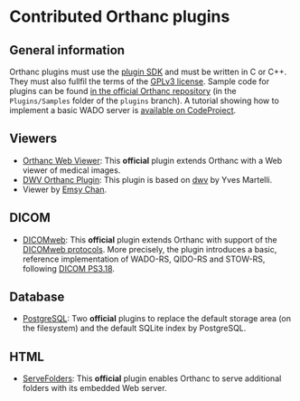 # Contributed Orthanc plugins

## General information

Orthanc plugins must use the [plugin SDK](https://orthanc.chu.ulg.ac.be/sdk/index.html) and must be written in C or C++. They must also fullfil the terms of the [GPLv3 license](http://www.gnu.org/licenses/quick-guide-gplv3.en.html). Sample code for plugins can be found [in the official Orthanc repository](https://bitbucket.org/sjodogne/orthanc/src/default/Plugins/Samples/) (in the `Plugins/Samples` folder of the `plugins` branch). A tutorial showing how to implement a basic WADO server is [available on CodeProject](http://codeproject.com/Articles/797118/Implementing-a-WADO-Server-using-Orthanc).

## Viewers

* [Orthanc Web Viewer](http://www.orthanc-server.com/static.php?page=web-viewer): This **official** plugin extends Orthanc with a Web viewer of medical images.
* [DWV Orthanc Plugin](https://github.com/ivmartel/dwv-orthanc-plugin): This plugin is based on [dwv](https://github.com/ivmartel/dwv/wiki) by Yves Martelli.
* Viewer by [Emsy Chan](https://groups.google.com/forum/#!topic/orthanc-users/EC5Z2KaM4Hs).

## DICOM

* [DICOMweb](http://www.orthanc-server.com/static.php?page=dicomweb): This **official** plugin extends Orthanc with support of the [DICOMweb protocols](https://en.wikipedia.org/wiki/DICOMweb). More precisely, the plugin introduces a basic, reference implementation of WADO-RS, QIDO-RS and STOW-RS, following [DICOM PS3.18](http://medical.nema.org/medical/dicom/current/output/html/part18.html).

## Database

* [PostgreSQL](http://www.orthanc-server.com/static.php?page=postgresql): Two **official** plugins to replace the default storage area (on the filesystem) and the default SQLite index by PostgreSQL.

## HTML

* [ServeFolders](https://bitbucket.org/sjodogne/orthanc/src/default/Plugins/Samples/ServeFolders/): This **official** plugin enables Orthanc to serve additional folders with its embedded Web server.
